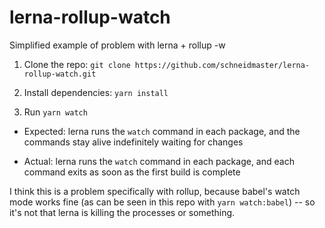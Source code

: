 # lerna-rollup-watch

Simplified example of problem with lerna + rollup -w

1. Clone the repo: `git clone https://github.com/schneidmaster/lerna-rollup-watch.git`

2. Install dependencies: `yarn install`

3. Run `yarn watch`

* Expected: lerna runs the `watch` command in each package, and the commands stay alive indefinitely waiting for changes

* Actual: lerna runs the `watch` command in each package, and each command exits as soon as the first build is complete

I think this is a problem specifically with rollup, because babel's watch mode works fine (as can be seen in this repo with `yarn watch:babel`) -- so it's not that lerna is killing the processes or something.
